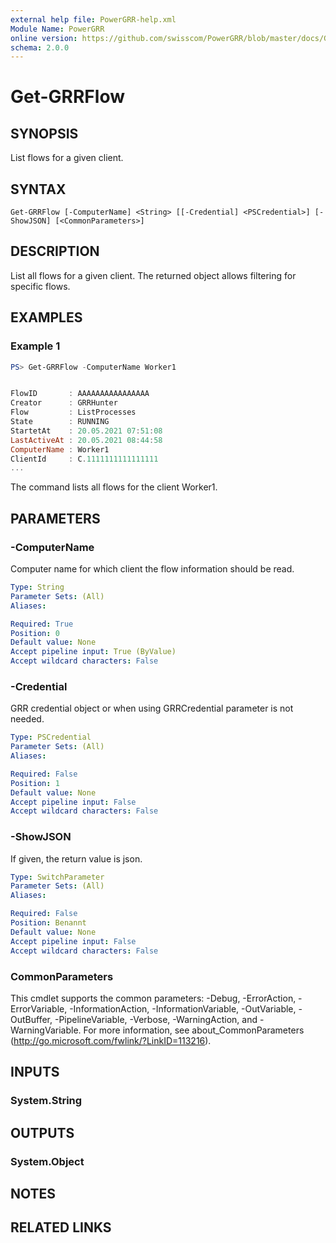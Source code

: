 ```yaml
---
external help file: PowerGRR-help.xml
Module Name: PowerGRR
online version: https://github.com/swisscom/PowerGRR/blob/master/docs/Get-GRRFlow.md
schema: 2.0.0
---
```


# Get-GRRFlow

## SYNOPSIS
List flows for a given client.

## SYNTAX

```
Get-GRRFlow [-ComputerName] <String> [[-Credential] <PSCredential>] [-ShowJSON] [<CommonParameters>]
```

## DESCRIPTION
List all flows for a given client. The returned object allows filtering for
specific flows.

## EXAMPLES

### Example 1
```powershell
PS> Get-GRRFlow -ComputerName Worker1


FlowID       : AAAAAAAAAAAAAAAA
Creator      : GRRHunter
Flow         : ListProcesses
State        : RUNNING
StartetAt    : 20.05.2021 07:51:08
LastActiveAt : 20.05.2021 08:44:58
ComputerName : Worker1
ClientId     : C.1111111111111111
...
```

The command lists all flows for the client Worker1.

## PARAMETERS

### -ComputerName
Computer name for which client the flow information should be read.

```yaml
Type: String
Parameter Sets: (All)
Aliases:

Required: True
Position: 0
Default value: None
Accept pipeline input: True (ByValue)
Accept wildcard characters: False
```

### -Credential
GRR credential object or when using GRRCredential
parameter is not needed.

```yaml
Type: PSCredential
Parameter Sets: (All)
Aliases:

Required: False
Position: 1
Default value: None
Accept pipeline input: False
Accept wildcard characters: False
```

### -ShowJSON
If given, the return value is json.

```yaml
Type: SwitchParameter
Parameter Sets: (All)
Aliases:

Required: False
Position: Benannt
Default value: None
Accept pipeline input: False
Accept wildcard characters: False
```

### CommonParameters
This cmdlet supports the common parameters: -Debug, -ErrorAction, -ErrorVariable, -InformationAction, -InformationVariable, -OutVariable, -OutBuffer, -PipelineVariable, -Verbose, -WarningAction, and -WarningVariable.
For more information, see about_CommonParameters (http://go.microsoft.com/fwlink/?LinkID=113216).

## INPUTS

### System.String

## OUTPUTS

### System.Object
## NOTES

## RELATED LINKS
